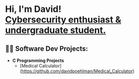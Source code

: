 <h1>Hi, I'm David! <br/><a href="https://www.linkedin.com/in/djpoehlman/">Cybersecurity enthusiast & undergraduate student.</a></h1>

<h2>👨‍💻 Software Dev Projects:</h2>

- <b>C Programming Projects</b>
    - [Medical Calculator] (https://github.com/davidpoehlman/Medical_Calculator)


<!--<h2>👨‍💻 Cybersecurity Projects:</h2>



<h2> 🤳 Connect with me:</h2> 

[<img align="left" alt="JoshMadakor | LinkedIn" width="22px" src="https://cdn.jsdelivr.net/npm/simple-icons@v3/icons/linkedin.svg" />][linkedin]

[linkedin]: https://linkedin.com/in/joshmadakor
-->



<!--
**davidpoehlman/davidpoehlman** is a ✨ _special_ ✨ repository because its `README.md` (this file) appears on your GitHub profile.

Here are some ideas to get you started:

<h2>👨‍💻 Python Programming Projects:</h2>
- 🔭 I’m currently working on ...
- 🌱 I’m currently learning ...
- 👯 I’m looking to collaborate on ...
- 🤔 I’m looking for help with ...
- 💬 Ask me about ...
- 📫 How to reach me: ...
- 😄 Pronouns: ...
- ⚡ Fun fact: ...
-->
